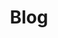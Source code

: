 ---
title: Blog
url: /blog/
seo:
  page_description: 
  canonical_url: 
  featured_image: 
  author_twitter_handle: 
  open_graph_type:
  no_index: false
content_blocks:
  - _bookshop_name: page-heading
    title: Blog
    description: Vonge blog features productivity, tips, inspiration and strategies for massive profits. Find out how to set up a successful blog or how to make yours even better!
  - _bookshop_name: posts-list
    show_posts: true
    _live_render: false
  - _bookshop_name: newsletter
    newsletter_title: Join my mailing list
    newsletter_description: Get inspiration, updates and, cool stuff!
    newsletter_identifier: >-
      frnla.us6.list-manage.com/subscribe/post?u=6314d69a3f315af7ce3fb00a0&amp;id=3038727cc3
    newsletter_button: Subscribe
---
